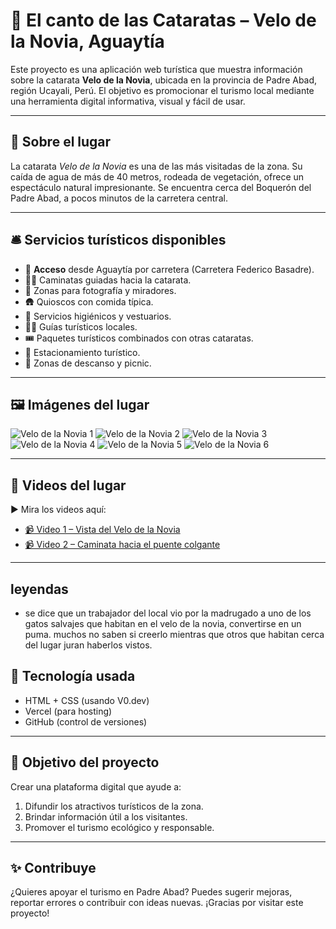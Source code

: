 # 🌊 El canto de las Cataratas – Velo de la Novia, Aguaytía

Este proyecto es una aplicación web turística que muestra información sobre la catarata **Velo de la Novia**, ubicada en la provincia de Padre Abad, región Ucayali, Perú. El objetivo es promocionar el turismo local mediante una herramienta digital informativa, visual y fácil de usar.

---

## 📍 Sobre el lugar

La catarata *Velo de la Novia* es una de las más visitadas de la zona. Su caída de agua de más de 40 metros, rodeada de vegetación, ofrece un espectáculo natural impresionante. Se encuentra cerca del Boquerón del Padre Abad, a pocos minutos de la carretera central.

---

## 🛎️ Servicios turísticos disponibles

- 🚐 **Acceso** desde Aguaytía por carretera (Carretera Federico Basadre).
- 🚶‍♂️ Caminatas guiadas hacia la catarata.
- 📸 Zonas para fotografía y miradores.
- 🛖 Quioscos con comida típica.
- 🧼 Servicios higiénicos y vestuarios.
- 🧑‍🏫 Guías turísticos locales.
- 🎟️ Paquetes turísticos combinados con otras cataratas.
- 🚗 Estacionamiento turístico.
- 🧺 Zonas de descanso y picnic.

---

## 🖼️ Imágenes del lugar

![Velo de la Novia 1](https://raw.githubusercontent.com/v1kktorv22-bit/canto-de-las-cataratas-/main/foto1.jpeg)
![Velo de la Novia 2](https://raw.githubusercontent.com/v1kktorv22-bit/canto-de-las-cataratas-/main/foto2.jpeg)
![Velo de la Novia 3](https://raw.githubusercontent.com/v1kktorv22-bit/canto-de-las-cataratas-/main/foto3.jpeg)
![Velo de la Novia 4](https://raw.githubusercontent.com/v1kktorv22-bit/canto-de-las-cataratas-/main/foto4.jpeg)
![Velo de la Novia 5](https://raw.githubusercontent.com/v1kktorv22-bit/canto-de-las-cataratas-/main/foto5.jpeg)
![Velo de la Novia 6](https://raw.githubusercontent.com/v1kktorv22-bit/canto-de-las-cataratas-/main/foto6.jpeg)

---
## 🎥 Videos del lugar

▶ Mira los videos aquí:

- [📹 Video 1 – Vista del Velo de la Novia](https://www.facebook.com/share/v/19ciK9K1cq/)
- [📹 Video 2 – Caminata hacia el puente colgante](https://www.facebook.com/share/v/1G1rzv6iAA/)
---
## leyendas
- se dice que un trabajador del local vio por la madrugado a uno de los gatos salvajes que habitan en el velo de la novia, convertirse en un puma.
  muchos no saben si creerlo mientras que otros que habitan cerca del lugar juran haberlos vistos.

## 🧪 Tecnología usada

- HTML + CSS (usando V0.dev)
- Vercel (para hosting)
- GitHub (control de versiones)

---

## 📲 Objetivo del proyecto

Crear una plataforma digital que ayude a:
1. Difundir los atractivos turísticos de la zona.
2. Brindar información útil a los visitantes.
3. Promover el turismo ecológico y responsable.

---

## ✨ Contribuye

¿Quieres apoyar el turismo en Padre Abad? Puedes sugerir mejoras, reportar errores o contribuir con ideas nuevas. ¡Gracias por visitar este proyecto!

